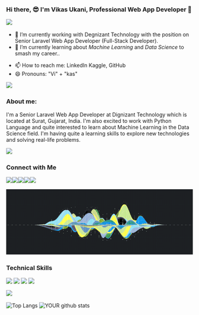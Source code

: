 ### Hi there,  😎 I'm Vikas Ukani, Professional Web App Developer 🔰

<img src="https://raw.githubusercontent.com/andreasbm/readme/master/assets/lines/water.png" />


- 🔭 I’m currently working with Degnizant Technology with the position on Senior Laravel Web App Developer (Full-Stack Developer).
- 🌱 I’m currently learning about *Machine Learning* and *Data Science* to smash my career..
<!-- - 👯 I’m looking to collaborate on ... -->
<!-- - 🤔 I’m looking for help with ... -->
<!-- - 💬 Ask me about ... -->
- 📫 How to reach me: LinkedIn Kaggle, GitHub
- 😄 Pronouns: "Vi" + "kas"
<!-- - ⚡ Fun fact: ... -->
<img src="https://raw.githubusercontent.com/andreasbm/readme/master/assets/lines/dark.png" />

### About me: 

<p>I'm a Senior Laravel Web App Developer at Dignizant Technology which is located at Surat, Gujarat, India. I'm also excited to work with Python Language and quite interested to learn about Machine Learning in the Data Science field. I'm having quite a learning skills to explore new technologies and solving real-life problems.</p>
 
<img src="https://raw.githubusercontent.com/andreasbm/readme/master/assets/lines/rainbow.png" />

### Connect with Me

[<img src="https://img.shields.io/badge/linkedin-%230077B5.svg?&style=for-the-badge&logo=linkedin&logoColor=white" />](https://www.linkedin.com/in/vikas-ukani-a02499167/)[<img src="https://img.shields.io/badge/Stackoverflow-%fd75454.svg?&style=for-the-badge&logo=stackoverflow&logoColor=white" />](https://stackoverflow.com/users/8744576/vikas-ukani)[<img src="https://img.shields.io/badge/Kaggle-%2320BEFF.svg?&style=for-the-badge&logo=Kaggle&logoColor=white" />](https://www.kaggle.com/vikasukani)[<img src="https://img.shields.io/badge/facebook-blue?style=for-the-badge&logo=facebook&logoColor=white" />](https://www.facebook.com/UknaiVikas)[<img src="https://img.shields.io/badge/twitter-%1da1f2.svg?&style=for-the-badge&logo=twitter&logoColor=white" />](https://twitter.com/vikas_ukani5) 

![Process GIF For Fun ](./violine.gif)

### Technical Skills
<img src="https://img.shields.io/badge/PHP-%233776AB.svg?&style=flat-square&logo=php&logoColor=white" /> <img src="https://img.shields.io/badge/Python-%FFFFFF.svg?&style=flat-square&logo=python&logoColor=white" />   <img src="https://img.shields.io/badge/javascript-%23D00000.svg?&style=flat-square&logo=javascript&logoColor=white" />  <img src="https://img.shields.io/badge/Linux-%23FCC624.svg?&style=flat-square&logo=Linux&logoColor=white" />

<img src="https://raw.githubusercontent.com/andreasbm/readme/master/assets/lines/colored.png" />

![Top Langs](https://github-readme-stats.vercel.app/api/top-langs/?username=vikas-ukani&show_icons=true&theme=radical) ![YOUR github stats](https://github-readme-stats.vercel.app/api?username=vikas-ukani&show_icons=true&theme=radical)

